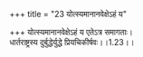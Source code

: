 +++
title = "23 योत्स्यमानानवेक्षेऽहं य"

+++
योत्स्यमानानवेक्षेऽहं य एतेऽत्र समागताः।  
धार्तराष्ट्रस्य दुर्बुद्धेर्युद्धे प्रियचिकीर्षवः।।1.23।।